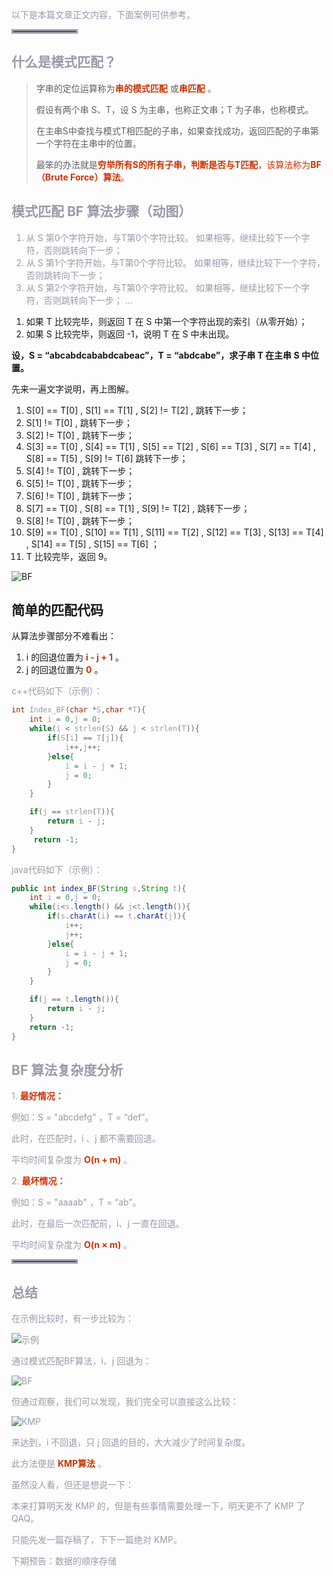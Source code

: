<font color=#999AAA >以下是本篇文章正文内容，下面案例可供参考。</fond>
<hr style=" border:solid; width:100px; height:1px;" color=#000000 size=1">



## 什么是模式匹配？
>字串的定位运算称为<font color=#CC3300>**串的模式匹配**</font> 或<font color=#CC3300>**串匹配**</font> 。
>
>假设有两个串 S、T，设 S 为主串，也称正文串；T 为子串，也称模式。
>
>在主串S中查找与模式T相匹配的子串，如果查找成功，返回匹配的子串第一个字符在主串中的位置。
>
>最笨的办法就是<font color=#CC3300>**穷举所有S的所有子串，判断是否与T匹配**，该算法称为**BF（Brute Force）算法**。</font> 


## 模式匹配 BF 算法步骤（动图）
1. 从 S 第0个字符开始，与T第0个字符比较。
如果相等，继续比较下一个字符，否则跳转向下一步；
2. 从 S 第1个字符开始，与T第0个字符比较。
如果相等，继续比较下一个字符，否则跳转向下一步；
3. 从 S 第2个字符开始，与T第0个字符比较。
如果相等，继续比较下一个字符，否则跳转向下一步；
...

</font>

1. 如果 T 比较完毕，则返回 T 在 S 中第一个字符出现的索引（从零开始）；
2. 如果 S 比较完毕，则返回 -1，说明 T 在 S 中未出现。

**设，S = “abcabdcababdcabeac”，T = “abdcabe”，求子串 T 在主串 S 中位置。**

先来一遍文字说明，再上图解。

1. S[0] == T[0] , S[1] == T[1] , S[2] != T[2] , 跳转下一步；
2. S[1] != T[0] , 跳转下一步；
3. S[2] != T[0] , 跳转下一步；
4. S[3] == T[0] , S[4] == T[1] , S[5] == T[2] , S[6] == T[3] , S[7]  == T[4] , S[8] == T[5] , S[9] != T[6] 跳转下一步；
5. S[4] != T[0] , 跳转下一步；
6. S[5] != T[0] , 跳转下一步；
7. S[6] != T[0] , 跳转下一步；
8. S[7] == T[0] , S[8] == T[1] , S[9] != T[2] , 跳转下一步；
9. S[8] != T[0] , 跳转下一步；
10. S[9] == T[0] , S[10] == T[1] , S[11] == T[2] , S[12] == T[3] , S[13] == T[4] , S[14] == T[5] , S[15] == T[6] ；
11. T 比较完毕，返回 9。
                                                                         

![BF](https://img-blog.csdnimg.cn/5ac67c3d9a1e420f995ea37f54d0c231.gif)


## 简单的匹配代码
从算法步骤部分不难看出：

1. i 的回退位置为 <font color=#CC3300> **i - j + 1** </font> 。
2. j 的回退位置为 <font color=#CC3300> **0** </font> 。


<font color=#999AAA >c++代码如下（示例）：

```cpp
int Index_BF(char *S,char *T){
    int i = 0,j = 0;
    while(i < strlen(S) && j < strlen(T)){
        if(S[i] == T[j]){
            i++,j++;
        }else{
            i = i - j + 1;
            j = 0;
        }
    }

    if(j == strlen(T)){
        return i - j;
    }
     return -1;
}
```


<font color=#999AAA >java代码如下（示例）：

```java
public int index_BF(String s,String t){
    int i = 0,j = 0;
   	while(i<s.length() && j<t.length()){
        if(s.charAt(i) == t.charAt(j)){
            i++;
            j++;
        }else{
            i = i - j + 1;
            j = 0;
        }
    }

    if(j == t.length()){
        return i - j;
    }
    return -1;
}
```

## BF 算法复杂度分析
1.<font color=#CC3300> **最好情况：** </font>
	
例如：S = "abcdefg" ，T = “def”。

此时，在匹配时，i 、j 都不需要回退。

平均时间复杂度为 <font color=#CC3300> **O(n + m)** </font>。

2.<font color=#CC3300> **最坏情况：** </font>  

例如：S = "aaaab" ，T = “ab”。

此时，在最后一次匹配前，i、j 一直在回退。

平均时间复杂度为 <font color=#CC3300> **O(n × m)** </font>。
<hr style=" border:solid; width:100px; height:1px;" color=#000000 size=1">

## 总结
在示例比较时，有一步比较为：

![示例](https://img-blog.csdnimg.cn/ecd845b1418246d2ac6b255644b78f96.png)

通过模式匹配BF算法，i、j 回退为：

![BF](https://img-blog.csdnimg.cn/e052e95d9c814083a75ced71118f5286.png)

但通过观察，我们可以发现，我们完全可以直接这么比较：

![KMP](https://img-blog.csdnimg.cn/38b9149b768f4a04b59b8cfa9712380f.png)

来达到，i 不回退，只 j 回退的目的，大大减少了时间复杂度。

此方法便是 <font color=#CC3300> **KMP算法** </font>  。

虽然没人看，但还是想说一下：

本来打算明天发 KMP 的，但是有些事情需要处理一下，明天更不了 KMP 了 QAQ。

只能先发一篇存稿了，下下一篇绝对 KMP。

<font color=#999AAA >下期预告：</font>数据的顺序存储

